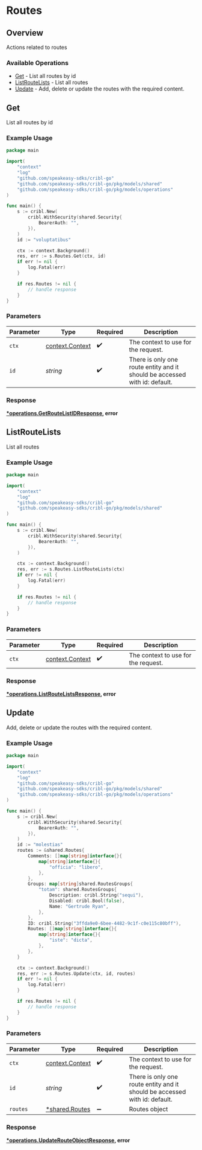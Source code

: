 # Routes

## Overview

Actions related to routes

### Available Operations

* [Get](#get) - List all routes by id
* [ListRouteLists](#listroutelists) - List all routes
* [Update](#update) - Add, delete or update the routes with the required content.

## Get

List all routes by id

### Example Usage

```go
package main

import(
	"context"
	"log"
	"github.com/speakeasy-sdks/cribl-go"
	"github.com/speakeasy-sdks/cribl-go/pkg/models/shared"
	"github.com/speakeasy-sdks/cribl-go/pkg/models/operations"
)

func main() {
    s := cribl.New(
        cribl.WithSecurity(shared.Security{
            BearerAuth: "",
        }),
    )
    id := "voluptatibus"

    ctx := context.Background()
    res, err := s.Routes.Get(ctx, id)
    if err != nil {
        log.Fatal(err)
    }

    if res.Routes != nil {
        // handle response
    }
}
```

### Parameters

| Parameter                                                                  | Type                                                                       | Required                                                                   | Description                                                                |
| -------------------------------------------------------------------------- | -------------------------------------------------------------------------- | -------------------------------------------------------------------------- | -------------------------------------------------------------------------- |
| `ctx`                                                                      | [context.Context](https://pkg.go.dev/context#Context)                      | :heavy_check_mark:                                                         | The context to use for the request.                                        |
| `id`                                                                       | *string*                                                                   | :heavy_check_mark:                                                         | There is only one route entity and it should be accessed with id: default. |


### Response

**[*operations.GetRouteListIDResponse](../../models/operations/getroutelistidresponse.md), error**


## ListRouteLists

List all routes

### Example Usage

```go
package main

import(
	"context"
	"log"
	"github.com/speakeasy-sdks/cribl-go"
	"github.com/speakeasy-sdks/cribl-go/pkg/models/shared"
)

func main() {
    s := cribl.New(
        cribl.WithSecurity(shared.Security{
            BearerAuth: "",
        }),
    )

    ctx := context.Background()
    res, err := s.Routes.ListRouteLists(ctx)
    if err != nil {
        log.Fatal(err)
    }

    if res.Routes != nil {
        // handle response
    }
}
```

### Parameters

| Parameter                                             | Type                                                  | Required                                              | Description                                           |
| ----------------------------------------------------- | ----------------------------------------------------- | ----------------------------------------------------- | ----------------------------------------------------- |
| `ctx`                                                 | [context.Context](https://pkg.go.dev/context#Context) | :heavy_check_mark:                                    | The context to use for the request.                   |


### Response

**[*operations.ListRouteListsResponse](../../models/operations/listroutelistsresponse.md), error**


## Update

Add, delete or update the routes with the required content.

### Example Usage

```go
package main

import(
	"context"
	"log"
	"github.com/speakeasy-sdks/cribl-go"
	"github.com/speakeasy-sdks/cribl-go/pkg/models/shared"
	"github.com/speakeasy-sdks/cribl-go/pkg/models/operations"
)

func main() {
    s := cribl.New(
        cribl.WithSecurity(shared.Security{
            BearerAuth: "",
        }),
    )
    id := "molestias"
    routes := &shared.Routes{
        Comments: []map[string]interface{}{
            map[string]interface{}{
                "officia": "libero",
            },
        },
        Groups: map[string]shared.RoutesGroups{
            "totam": shared.RoutesGroups{
                Description: cribl.String("sequi"),
                Disabled: cribl.Bool(false),
                Name: "Gertrude Ryan",
            },
        },
        ID: cribl.String("3ffda9e0-6bee-4482-9c1f-c0e115c80bff"),
        Routes: []map[string]interface{}{
            map[string]interface{}{
                "iste": "dicta",
            },
        },
    }

    ctx := context.Background()
    res, err := s.Routes.Update(ctx, id, routes)
    if err != nil {
        log.Fatal(err)
    }

    if res.Routes != nil {
        // handle response
    }
}
```

### Parameters

| Parameter                                                                  | Type                                                                       | Required                                                                   | Description                                                                |
| -------------------------------------------------------------------------- | -------------------------------------------------------------------------- | -------------------------------------------------------------------------- | -------------------------------------------------------------------------- |
| `ctx`                                                                      | [context.Context](https://pkg.go.dev/context#Context)                      | :heavy_check_mark:                                                         | The context to use for the request.                                        |
| `id`                                                                       | *string*                                                                   | :heavy_check_mark:                                                         | There is only one route entity and it should be accessed with id: default. |
| `routes`                                                                   | [*shared.Routes](../../models/shared/routes.md)                            | :heavy_minus_sign:                                                         | Routes object                                                              |


### Response

**[*operations.UpdateRouteObjectResponse](../../models/operations/updaterouteobjectresponse.md), error**

